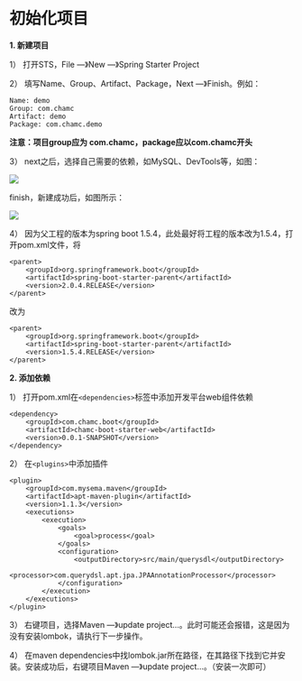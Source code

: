 # 初始化项目
**1. 新建项目**

1） 打开STS，File —》New —》Spring Starter Project

2） 填写Name、Group、Artifact、Package，Next —》Finish。例如：

    Name: demo
    Group: com.chamc
    Artifact: demo
    Package: com.chamc.demo

**注意：项目group应为 com.chamc，package应以com.chamc开头**

3） next之后，选择自己需要的依赖，如MySQL、DevTools等，如图：

![](https://i.imgur.com/5H9ik3B.png)

finish，新建成功后，如图所示：

![](https://i.imgur.com/iThxjwO.png)

4） 因为父工程的版本为spring boot 1.5.4，此处最好将工程的版本改为1.5.4，打开pom.xml文件，将

	<parent>
		<groupId>org.springframework.boot</groupId>
		<artifactId>spring-boot-starter-parent</artifactId>
		<version>2.0.4.RELEASE</version>
	</parent>

改为

	<parent>
		<groupId>org.springframework.boot</groupId>
		<artifactId>spring-boot-starter-parent</artifactId>
		<version>1.5.4.RELEASE</version>
	</parent>

**2. 添加依赖**

1） 打开pom.xml在`<dependencies>`标签中添加开发平台web组件依赖

	<dependency>
		<groupId>com.chamc.boot</groupId>
		<artifactId>chamc-boot-starter-web</artifactId>
		<version>0.0.1-SNAPSHOT</version>
	</dependency>

2） 在`<plugins>`中添加插件

	<plugin>
		<groupId>com.mysema.maven</groupId>
		<artifactId>apt-maven-plugin</artifactId>
		<version>1.1.3</version>
		<executions>
			<execution>
				<goals>
					<goal>process</goal>
				</goals>
				<configuration>
					<outputDirectory>src/main/querysdl</outputDirectory>
					<processor>com.querydsl.apt.jpa.JPAAnnotationProcessor</processor>
				</configuration>
			</execution>
		</executions>
	</plugin>

3） 右键项目，选择Maven —》update project...。此时可能还会报错，这是因为没有安装lombok，请执行下一步操作。

4） 在maven dependencies中找lombok.jar所在路径，在其路径下找到它并安装。安装成功后，右键项目Maven —》update project...。（安装一次即可）
